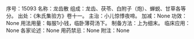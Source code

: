 序号：15093
名称：龙齿散
组成：龙齿、茯苓、白附子（炮）、蝉蜕、甘草各等分。
出处：《朱氏集验方》卷十一。
主治：小儿惊悸夜啼。
加减：None
功效：None
用法用量：每服1小钱，临卧薄荷汤下。
制备方法：上为细末。
临床应用：None
各家论述：None
用药禁忌：None
附注：None
